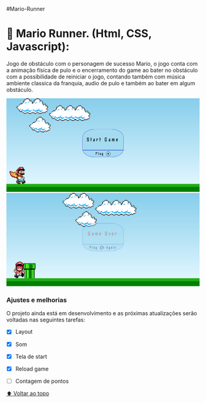 #Mario-Runner
<h1>🔰 Mario Runner. (Html, CSS, Javascript):</h1>
<p>Jogo de obstáculo com o personagem de sucesso Mario, o jogo conta com a animação física de pulo e o encerramento do game ao bater no obstáculo com a possibilidade de reiniciar o jogo, contando  também com música ambiente classica da franquia, audio de pulo e também ao bater em algum obstáculo.</p>

<img src="./assets/mariorunner1.png" alt="mario runner">

<img src="./assets/mariorunnerover.png" alt="mario runner game over">

### Ajustes e melhorias

O projeto ainda está em desenvolvimento e as próximas atualizações serão voltadas nas seguintes tarefas:

- [x] Layout
- [x] Som
- [x] Tela de start
- [x] Reload game
- [ ] Contagem de pontos


[⬆ Voltar ao topo](#Mario-Runner)<br>
